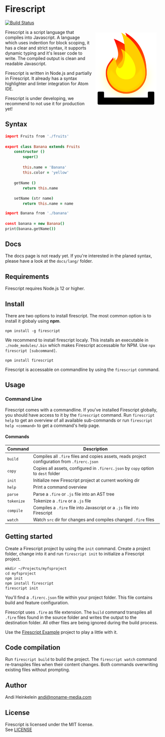 Firescript
==========

[![Build Status](https://travis-ci.com/NonameMedia/firescript.svg?branch=develop)](https://travis-ci.com/NonameMedia/firescript)

<img src="./docs/logo.png" align="right" style="padding: 10px; width: 200px" width="200">

Firescript is a script language that compiles into Javascript.
A language which uses indention for block scoping, it has a clear and strict syntax, it supports dynamic typing and it's lesser code to write. The compiled output is clean and readable Javascript.

Firescript is written in Node.js and partially in Firescript. It already has a syntax highlighter and linter integration for Atom IDE.

Firescript is under developing, we recommend to not use it for production yet!

Syntax
------

```coffee
import Fruits from './fruits'

export class Banana extends Fruits
    constructor ()
        super()

        this.name = 'Banana'
        this.color = 'yellow'

    getName ()
        return this.name

    setName (str name)
        return this.name = name
```

```coffee
import Banana from './banana'

const banana = new Banana()
print(banana.getName())
```

Docs
----

The docs page is not ready yet. If you're interested in the planed syntax, please have a look at the `docs/lang/` folder.


Requirements
------------

Firescript requires Node.js 12 or higher.

Install
-------

There are two options to install firescript. The most common option is to install it globaly using **npm**.  

`npm install -g firescript`

We recommend to install firescript localy. This installs an executable in `./node_modules/.bin` which makes Firescript accessable for NPM. Use `npx firescript [subcommand]`.


`npm install firescript`

Firescript is accessable on commandline by using the `firescript` command.

Usage
-----

### Command Line

Firescript comes with a commandline. If you've installed Firescript globally, you should have access to it by the `firescript` command. Run `firescript help` to get an overview of all available sub-commands or run `firescript help <command>` to get a command's help page.

#### Commands

| Command | Description |
|----------|--|
| `build` | Compiles all `.fire` files and copies assets, reads project configuration from `.firerc.json` |
| `copy` | Copies all assets, configured in `.firerc.json` by `copy` option to `dest` folder |
| `init` | Initialize new Firescript project at current working dir |
| `help` | Print a command overview |
| `parse` | Parse a `.fire` or `.js` file into an AST tree |
| `tokenize` | Tokenize a `.fire` or a `.js` file |
| `compile` | Compiles a `.fire` file into Javascript or a `.js` file into Firescript |
| `watch` | Watch `src` dir for changes and compiles changed `.fire` files |




Getting started
--------------


Create a Firescript project by using the `init` command. Create a project folder, change into it and run `firescript init` to initialize a Firescript project.

```shell
mkdir ~/Projects/myfsproject
cd myfsproject
npm init
npm install firescript
firescript init
```

You'll find a `.firerc.json` file within your project folder. This file contains build and feature configuration.

Firescript uses `.fire` as file extension. The `build` command transpiles all `.fire` files found in the source folder and writes the output to the destination folder. All other files are being ignored during the build process.

Use the [Firescript Example](
https://github.com/Andifeind/firescript-example) project to play a little with it.

Code compilation
------------------

Run `firescript build` to build the project. The `firescript watch` command re-transpiles files when their content changes. Both commands overwriting existing files without prompting.



Author
------

Andi Heinkelein <andi@noname-media.com>

License
-------

Firescript is licensed under the MIT license.  
See [LICENSE](./LICENSE)
